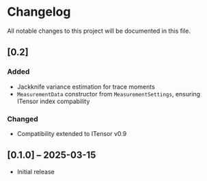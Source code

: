 # Changelog

All notable changes to this project will be documented in this file.

## [0.2]

### Added
- Jackknife variance estimation for trace moments
- `MeasurementData` constructor from `MeasurementSettings`, ensuring ITensor index compability

### Changed
- Compatibility extended to ITensor v0.9 

## [0.1.0] – 2025-03-15

- Initial release

